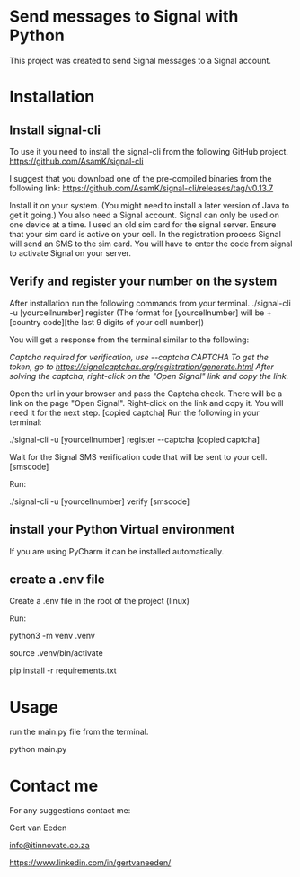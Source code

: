 # Send messages to Signal with Python

This project was created to send Signal messages to a Signal account.
 
# Installation

## Install signal-cli
To use it you need to install the signal-cli from the following GitHub project.
https://github.com/AsamK/signal-cli

I suggest that you download one of the pre-compiled binaries from the following link:
https://github.com/AsamK/signal-cli/releases/tag/v0.13.7

Install it on your system. (You might need to install a later version of Java to get it going.)
You also need a Signal account. Signal can only be used on one device at a time. I used an old sim card for the signal server. Ensure that your sim card is active on your cell. In the registration process Signal will send an SMS to the sim card. You will have to enter the code from signal to activate Signal on your server.
## Verify and register your number on the system
After installation run the following commands from your terminal.
./signal-cli -u [yourcellnumber] register
(The format for [yourcellnumber] will be +[country code][the last 9 digits of your cell number])

You will get a response from the terminal similar to the following:

*Captcha required for verification, use --captcha CAPTCHA
To get the token, go to https://signalcaptchas.org/registration/generate.html
After solving the captcha, right-click on the "Open Signal" link and copy the link.*

Open the url in your browser and pass the Captcha check.
There will be a link on the page "Open Signal".
Right-click on the link and copy it. You will need it for the next step.
[copied captcha]
Run the following in your terminal:

./signal-cli -u [yourcellnumber] register --captcha [copied captcha]

Wait for the Signal SMS verification code that will be sent to your cell.
[smscode]

Run:

./signal-cli -u  [yourcellnumber] verify [smscode]

## install your Python Virtual environment
If you are using PyCharm it can be installed automatically.

## create a .env file
Create a .env file in the root of the project (linux)

Run:

python3 -m venv .venv

source .venv/bin/activate

pip install -r requirements.txt

# Usage 

run the main.py file from the terminal. 

python main.py

# Contact me

For any suggestions contact me:

Gert van Eeden

info@itinnovate.co.za

https://www.linkedin.com/in/gertvaneeden/









